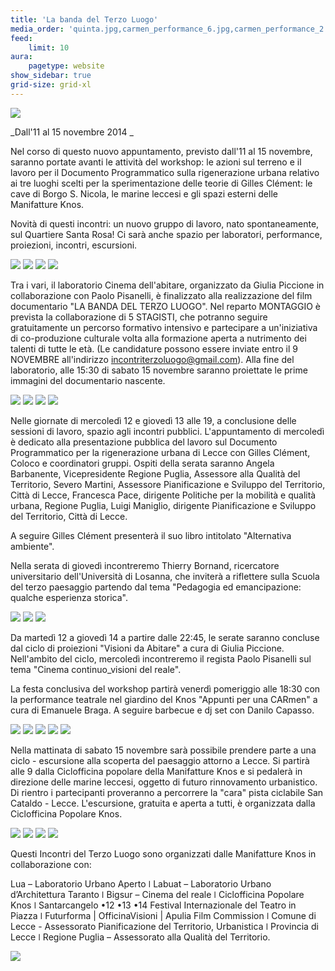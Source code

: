 ```yaml
---
title: 'La banda del Terzo Luogo'
media_order: 'quinta.jpg,carmen_performance_6.jpg,carmen_performance_2.jpg,carmen_performance_4.jpg,carmen_performance_3.jpg,carmen_performance_7.jpg,carmen_performance_8.jpg,giardino_visioni.jpg,giardino_piantumazione.jpg,piccone.jpg,marine.jpg,asfalto_taglio.jpg,cucina.jpg,lavori in corso.jpg,asfalto_terra.jpg,borgo san nicola.jpg,asfalto_nespolo.jpg,serigrafia.jpg,auditorio.jpg,asfalto_famiglia.jpg,asfalto_buche.jpg,asfalto_terra_1.jpg'
feed:
    limit: 10
aura:
    pagetype: website
show_sidebar: true
grid-size: grid-xl
---
```


![](01-quinta.jpg)

_Dall'11 al 15 novembre 2014 _

Nel corso di questo nuovo appuntamento, previsto dall'11 al 15 novembre, saranno portate avanti le attività del workshop: le azioni sul terreno e il lavoro per il Documento Programmatico sulla rigenerazione urbana relativo ai tre luoghi scelti per la sperimentazione delle teorie di Gilles Clément: le cave di Borgo S. Nicola, le marine leccesi e gli spazi esterni delle Manifatture Knos.

Novità di questi incontri: un nuovo gruppo di lavoro, nato spontaneamente, sul Quartiere Santa Rosa!
Ci sarà anche spazio per laboratori, performance, proiezioni, incontri, escursioni.

![](asfalto_taglio.jpg)
![](asfalto_buche.jpg)
![](asfalto_terra.jpg)
![](asfalto_terra_1.jpg)

Tra i vari, il laboratorio Cinema dell'abitare, organizzato da Giulia Piccione in collaborazione con Paolo Pisanelli, è finalizzato alla realizzazione del film documentario "LA BANDA DEL TERZO LUOGO". Nel reparto MONTAGGIO è prevista la collaborazione di 5 STAGISTI, che potranno seguire gratuitamente un percorso formativo intensivo e partecipare a un'iniziativa di co-produzione culturale volta alla formazione aperta a nutrimento dei talenti di tutte le età. (Le candidature possono essere inviate entro il 9 NOVEMBRE all'indirizzo incontriterzoluogo@gmail.com). Alla fine del laboratorio, alle 15:30 di sabato 15 novembre saranno proiettate le prime immagini del documentario nascente.

![](asfalto_famiglia.jpg)
![](asfalto_nespolo.jpg)
![](borgo_san_nicola.jpg)
![](auditorio.jpg)

Nelle giornate di mercoledì 12 e giovedì 13 alle 19, a conclusione delle sessioni di lavoro, spazio agli incontri pubblici. L'appuntamento di mercoledì è dedicato alla presentazione pubblica del lavoro sul Documento Programmatico per la rigenerazione urbana di Lecce con Gilles Clément, Coloco e coordinatori gruppi. Ospiti della serata saranno Angela Barbanente, Vicepresidente Regione Puglia, Assessore alla Qualità del Territorio, Severo Martini, Assessore Pianificazione e Sviluppo del Territorio, Città di Lecce, Francesca Pace, dirigente Politiche per la mobilità e qualità urbana, Regione Puglia, Luigi Maniglio, dirigente Pianificazione e Sviluppo del Territorio, Città di Lecce.

A seguire Gilles Clément presenterà il suo libro intitolato "Alternativa ambiente".

Nella serata di giovedì incontreremo Thierry Bornand, ricercatore universitario dell'Università di Losanna, che inviterà a riflettere sulla Scuola del terzo paesaggio partendo dal tema "Pedagogia ed emancipazione: qualche esperienza storica".

 ![](piccone.jpg)
 ![](giardino_piantumazione.jpg)
 ![](marine.jpg)

Da martedì 12 a giovedì 14 a partire dalle 22:45, le serate saranno concluse dal ciclo di proiezioni "Visioni da Abitare" a cura di Giulia Piccione. Nell'ambito del ciclo, mercoledì incontreremo il regista Paolo Pisanelli sul tema "Cinema continuo_visioni del reale".

La festa conclusiva del workshop partirà venerdì pomeriggio alle 18:30 con la performance teatrale nel giardino del Knos "Appunti per una CARmen" a cura di Emanuele Braga. A seguire barbecue e dj set con Danilo Capasso.

 ![](carmen_performance_2.jpg)
 ![](carmen_performance_3.jpg)
 ![](carmen_performance_4.jpg)
 ![](carmen_performance_7.jpg)
 ![](carmen_performance_6.jpg)

Nella mattinata di sabato 15 novembre sarà possibile prendere parte a una ciclo - escursione alla scoperta del paesaggio attorno a Lecce. Si partirà alle 9 dalla Ciclofficina popolare della Manifatture Knos e si pedalerà in direzione delle marine leccesi, oggetto di futuro rinnovamento urbanistico. Di rientro i partecipanti proveranno a percorrere la "cara" pista ciclabile San Cataldo - Lecce. L'escursione, gratuita e aperta a tutti, è organizzata dalla Ciclofficina Popolare Knos. 

 ![](serigrafia.jpg)
 ![](cucina.jpg)
 ![](lavori%20in%20corso.jpg)
 ![](giardino_visioni.jpg)

Questi Incontri del Terzo Luogo sono organizzati dalle Manifatture Knos in collaborazione con:

Lua – Laboratorio Urbano Aperto ǀ Labuat – Laboratorio Urbano d’Architettura Taranto ǀ Bigsur – Cinema del reale ǀ Ciclofficina Popolare Knos ǀ Santarcangelo •12 •13 •14 Festival Internazionale del Teatro in Piazza ǀ Futurforma | OfficinaVisioni | Apulia Film Commission ǀ Comune di Lecce - Assessorato Pianificazione del Territorio, Urbanistica ǀ Provincia di Lecce ǀ Regione Puglia – Assessorato alla Qualità del Territorio.

![](carmen_performance_8.jpg)
